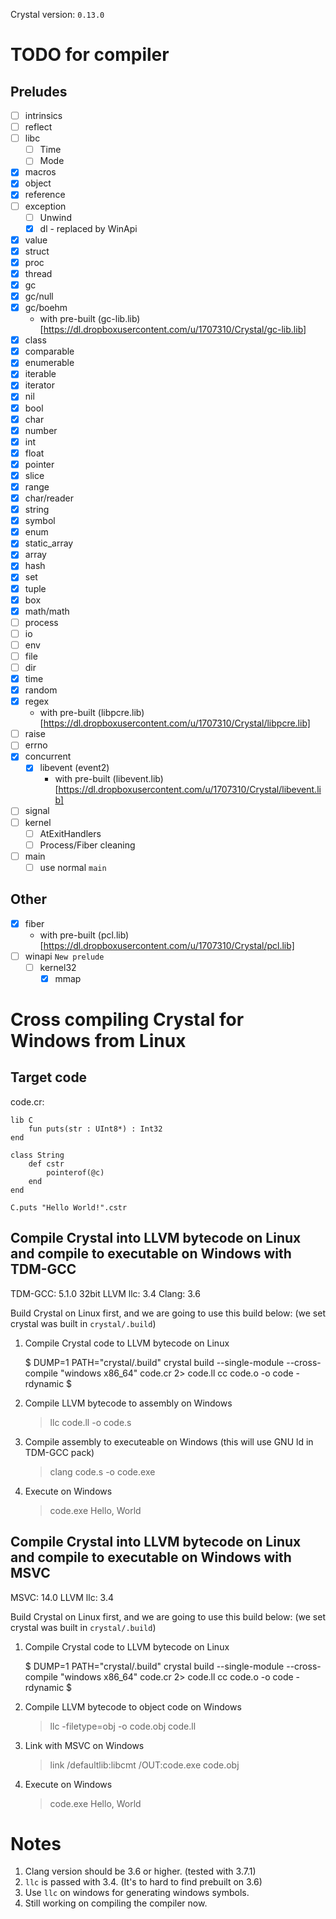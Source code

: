 Crystal version: `0.13.0`

# TODO for compiler

## Preludes

- [ ] intrinsics
- [ ] reflect
- [ ] libc
  - [ ] Time
  - [ ] Mode
- [x] macros
- [x] object
- [x] reference
- [ ] exception
  - [ ] Unwind
  - [x] dl
		- replaced by WinApi
- [x] value
- [x] struct
- [x] proc
- [x] thread
- [x] gc
- [x] gc/null
- [x] gc/boehm
  - with pre-built (gc-lib.lib)[https://dl.dropboxusercontent.com/u/1707310/Crystal/gc-lib.lib]
- [x] class
- [x] comparable
- [x] enumerable
- [x] iterable
- [x] iterator
- [x] nil
- [x] bool
- [x] char
- [x] number
- [x] int
- [x] float
- [x] pointer
- [x] slice
- [x] range
- [x] char/reader
- [x] string
- [x] symbol
- [x] enum
- [x] static_array
- [x] array
- [x] hash
- [x] set
- [x] tuple
- [x] box
- [x] math/math
- [ ] process
- [ ] io
- [ ] env
- [ ] file
- [ ] dir
- [x] time
- [x] random
- [x] regex
  - with pre-built (libpcre.lib)[https://dl.dropboxusercontent.com/u/1707310/Crystal/libpcre.lib]
- [ ] raise
- [ ] errno
- [x] concurrent
  - [x] libevent (event2)
    - with pre-built (libevent.lib)[https://dl.dropboxusercontent.com/u/1707310/Crystal/libevent.lib]
- [ ] signal
- [ ] kernel
  - [ ] AtExitHandlers
  - [ ] Process/Fiber cleaning
- [ ] main
  - [ ] use normal `main`

## Other

- [x] fiber
  - with pre-built (pcl.lib)[https://dl.dropboxusercontent.com/u/1707310/Crystal/pcl.lib]
- [ ] winapi `New prelude`
  - [ ] kernel32
    - [x] mmap

# Cross compiling Crystal for Windows from Linux

## Target code

code.cr:

```
lib C
    fun puts(str : UInt8*) : Int32
end

class String
    def cstr
        pointerof(@c)
    end
end

C.puts "Hello World!".cstr
```

## Compile Crystal into LLVM bytecode on Linux and compile to executable on Windows with TDM-GCC

TDM-GCC: 5.1.0 32bit
LLVM llc: 3.4
Clang: 3.6

Build Crystal on Linux first, and we are going to use this build below: (we set crystal was built in `crystal/.build`)

1. Compile Crystal code to LLVM bytecode on Linux

    $ DUMP=1 PATH="crystal/.build" crystal build --single-module --cross-compile "windows x86_64" code.cr 2> code.ll
    cc code.o -o code -rdynamic
    $

2. Compile LLVM bytecode to assembly on Windows

    > llc code.ll -o code.s
    >

3. Compile assembly to executeable on Windows (this will use GNU ld in TDM-GCC pack)

    > clang code.s -o code.exe
    >

4. Execute on Windows

    > code.exe
    Hello, World
    >

## Compile Crystal into LLVM bytecode on Linux and compile to executable on Windows with MSVC

MSVC: 14.0
LLVM llc: 3.4

Build Crystal on Linux first, and we are going to use this build below: (we set crystal was built in `crystal/.build`)

1. Compile Crystal code to LLVM bytecode on Linux

    $ DUMP=1 PATH="crystal/.build" crystal build --single-module --cross-compile "windows x86_64" code.cr 2> code.ll
    cc code.o -o code -rdynamic
    $

2. Compile LLVM bytecode to object code on Windows

    > llc -filetype=obj -o code.obj code.ll
    >

3. Link with MSVC on Windows

    > link /defaultlib:libcmt /OUT:code.exe code.obj
    >

4. Execute on Windows

    > code.exe
    Hello, World
    >

# Notes

1. Clang version should be 3.6 or higher. (tested with 3.7.1)
2. `llc` is passed with 3.4. (It's to hard to find prebuilt on 3.6)
3. Use `llc` on windows for generating windows symbols.
4. Still working on compiling the compiler now.

